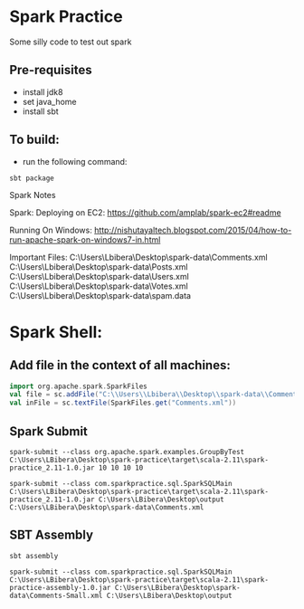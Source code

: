 # Spark Practice
Some silly code to test out spark

## Pre-requisites
- install jdk8
- set java_home
- install sbt

## To build:
-  run the following command:
```
sbt package
```

Spark Notes

Spark:
Deploying on EC2:
https://github.com/amplab/spark-ec2#readme

Running On Windows:
http://nishutayaltech.blogspot.com/2015/04/how-to-run-apache-spark-on-windows7-in.html

Important Files:
C:\\Users\\Lbibera\\Desktop\\spark-data\\Comments.xml
C:\\Users\\Lbibera\\Desktop\\spark-data\\Posts.xml
C:\\Users\\Lbibera\\Desktop\\spark-data\\Users.xml
C:\\Users\\Lbibera\\Desktop\\spark-data\\Votes.xml
C:\\Users\\Lbibera\\Desktop\\spark-data\\spam.data

# Spark Shell:

## Add file in the context of all machines:
```scala
import org.apache.spark.SparkFiles
val file = sc.addFile("C:\\Users\\Lbibera\\Desktop\\spark-data\\Comments.xml")
val inFile = sc.textFile(SparkFiles.get("Comments.xml"))
```

## Spark Submit
```
spark-submit --class org.apache.spark.examples.GroupByTest C:\Users\LBibera\Desktop\spark-practice\target\scala-2.11\spark-practice_2.11-1.0.jar 10 10 10 10

spark-submit --class com.sparkpractice.sql.SparkSQLMain C:\Users\LBibera\Desktop\spark-practice\target\scala-2.11\spark-practice_2.11-1.0.jar C:\Users\LBibera\Desktop\output C:\Users\LBibera\Desktop\spark-data\Comments.xml
```

## SBT Assembly
```
sbt assembly

spark-submit --class com.sparkpractice.sql.SparkSQLMain C:\Users\LBibera\Desktop\spark-practice\target\scala-2.11\spark-practice-assembly-1.0.jar C:\Users\LBibera\Desktop\spark-data\Comments-Small.xml C:\Users\LBibera\Desktop\output 
```